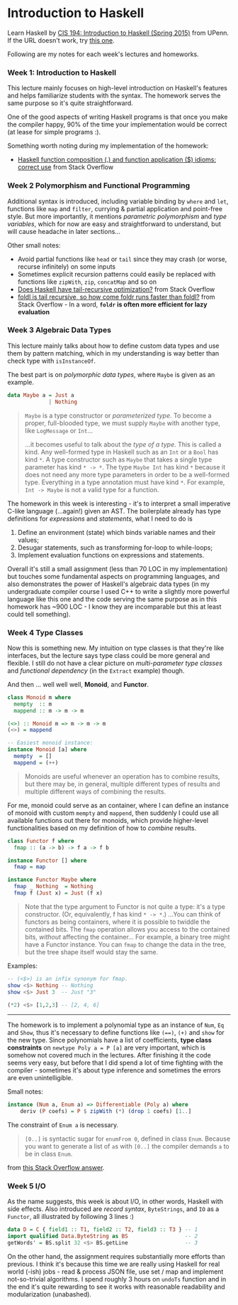 # Introduction to Haskell

Learn Haskell by [CIS 194: Introduction to Haskell (Spring 2015)](https://www.seas.upenn.edu/~cis194/) from UPenn. If the URL doesn't work, try [this one](https://www.seas.upenn.edu/~cis194/spring15/).

Following are my notes for each week's lectures and homeworks.

### Week 1: Introduction to Haskell

This lecture mainly focuses on high-level introduction on Haskell's features and helps familiarize students with the syntax. The homework serves the same purpose so it's quite straightforward.

One of the good aspects of writing Haskell programs is that once you make the compiler happy, 90% of the time your implementation would be correct (at lease for simple programs :).

Something worth noting during my implementation of the homework:

- [Haskell function composition (.) and function application ($) idioms: correct use](http://stackoverflow.com/questions/3030675/haskell-function-composition-and-function-application-idioms-correct-us) from Stack Overflow

### Week 2 Polymorphism and Functional Programming

Additional syntax is introduced, including variable binding by `where` and `let`, functions like `map` and `filter`, currying & partial application and point-free style. But more importantly, it mentions *parametric polymorphism* and *type variables*, which for now are easy and straightforward to understand, but will cause headache in later sections...

Other small notes:

- Avoid partial functions like `head` or `tail` since they may crash (or worse, recurse infinitely) on some inputs
- Sometimes explicit recursion patterns could easily be replaced with functions like `zipWith`, `zip`, `concatMap` and so on
- [Does Haskell have tail-recursive optimization?](http://stackoverflow.com/questions/13042353/does-haskell-have-tail-recursive-optimization) from Stack Overflow
- [foldl is tail recursive, so how come foldr runs faster than foldl?](http://stackoverflow.com/questions/3429634/foldl-is-tail-recursive-so-how-come-foldr-runs-faster-than-foldl) from Stack Overflow - In a word, **`foldr` is often more efficient for lazy evaluation**

### Week 3 Algebraic Data Types

This lecture mainly talks about how to define custom data types and use them by
pattern matching, which in my understanding is way better than check type with 
`isInstanceOf`.

The best part is on *polymorphic data types*, where `Maybe` is given as an example.

```haskell
data Maybe a = Just a
             | Nothing
```

> `Maybe` is a type constructor or *parameterized type*. To become a proper, full-blooded type, we must supply `Maybe` with another type, like `LogMessage` or `Int`...
> 
>...it becomes useful to talk about the *type of a type*. This is called a kind. Any well-formed type in Haskell such as an `Int` or a `Bool` has kind `*`. A type constructor such as `Maybe` that takes a single type parameter has kind `* -> *`. The type `Maybe Int` has kind `*` because it does not need any more type parameters in order to be a well-formed type. Everything in a type annotation must have kind `*`. For example, `Int -> Maybe` is not a valid type for a function.

The homework in this week is interesting - it's to interpret a small imperative C-like language (...again!) given an AST. The boilerplate already has type definitions for *expressions* and *statements*, what I need to do is 

1. Define an environment (state) which binds variable names and their values;
2. Desugar statements, such as transforming for-loop to while-loops;
3. Implement evaluation functions on expressions and statements.

Overall it's still a small assignment (less than 70 LOC in my implementation) but touches some fundamental aspects on programming languages, and also demonstrates the power of Haskell's algebraic data types (in my undergraduate compiler course I used C++ to write a slightly more powerful language like this one and the code serving the same purpose as in this homework has ~900 LOC - I know they are incomparable but this at least could tell something).

### Week 4 Type Classes

Now this is something new. My intuition on type classes is that they're like interfaces, but the lecture says type class could be more general and flexible. I still do not have a clear picture on *multi-parameter type classes* and *functional dependency* (in the `Extract` example) though.

And then ... well well well, **Monoid**, and **Functor**.

```haskell
class Monoid m where
  mempty  :: m
  mappend :: m -> m -> m

(<>) :: Monoid m => m -> m -> m
(<>) = mappend

-- Easiest monoid instance:
instance Monoid [a] where
  mempty  = []
  mappend = (++)
```

> Monoids are useful whenever an operation has to combine results, but there may be, in general, multiple different types of results and multiple different ways of combining the results.

For me, monoid could serve as an container, where I can define an instance of monoid with custom `mempty` and `mappend`, then suddenly I could use all available functions out there for monoids, which provide higher-level functionalities based on my definition of how to *combine* results.

```haskell
class Functor f where
  fmap :: (a -> b) -> f a -> f b

instance Functor [] where
  fmap = map

instance Functor Maybe where
  fmap _ Nothing  = Nothing
  fmap f (Just x) = Just (f x)
```

> Note that the type argument to Functor is not quite a type: it's a type constructor. (Or, equivalently, f has kind `* -> *`.)
> ...You can think of functors as being containers, where it is possible to twiddle the contained bits. The `fmap` operation allows you access to the contained bits, *without* affecting the container... For example, a binary tree might have a Functor instance. You can `fmap` to change the data in the tree, but the tree shape itself would stay the same.

Examples:

```haskell
-- (<$>) is an infix synonym for fmap.
show <$> Nothing -- Nothing
show <$> Just 3  -- Just "3"

(*2) <$> [1,2,3] -- [2, 4, 6]
```

******
The homework is to implement a polynomial type as an instance of `Num`, `Eq` and `Show`, thus it's necessary to define functions like `(==)`, `(+)` and `show` for the new type. Since polynomials have a list of coefficients, **type class constraints** on `newtype Poly a = P [a]` are very important, which is somehow not covered much in the lectures. After finishing it the code seems very easy, but before that I did spend a lot of time fighting with the compiler - sometimes it's about type inference and sometimes the errors are even unintelligible.

Small notes:
```haskell
instance (Num a, Enum a) => Differentiable (Poly a) where
    deriv (P coefs) = P $ zipWith (*) (drop 1 coefs) [1..]
```

The constraint of `Enum a` is necessary.

> `[0..]` is syntactic sugar for `enumFrom 0`, defined in class `Enum`. Because you want to generate a list of `a`s with `[0..]` the compiler demands `a` to be in class `Enum`.

from [this Stack Overflow answer](http://stackoverflow.com/questions/1533585/why-does-haskell-interpret-my-num-type-as-an-enum).

### Week 5 I/O

As the name suggests, this week is about I/O, in other words, Haskell with side effects. Also introduced are *record syntax*, `ByteStrings`, and `IO` as a `Functor`, all illustrated by following 3 lines :)

```haskell
data D = C { field1 :: T1, field2 :: T2, field3 :: T3 } -- 1
import qualified Data.ByteString as BS                  -- 2
getWords' = BS.split 32 <$> BS.getLine                  -- 3
```

On the other hand, the assignment requires substantially more efforts than previous. I think it's because this time we are really using Haskell for real world (-ish) jobs - read & process JSON file, use set / map and implement not-so-trivial algorithms. I spend roughly 3 hours on `undoTs` function and in the end it's quite rewarding to see it works with reasonable readability and modularization (unabashed).